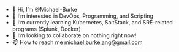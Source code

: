 - 👋 Hi, I’m @Michael-Burke
- 👀 I’m interested in DevOps, Programming, and Scripting
- 🌱 I’m currently learning Kubernetes, SaltStack, and SRE-related programs (Splunk, Docker)
- 💞️ I’m looking to collaborate on nothing right now!
- 📫 How to reach me michael.burke.ang@gmail.com

<!---
Michael-Burke/Michael-Burke is a ✨ special ✨ repository because its `README.md` (this file) appears on your GitHub profile.
You can click the Preview link to take a look at your changes.
--->
